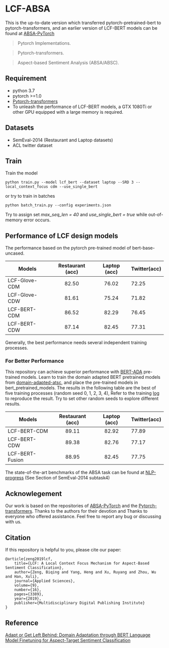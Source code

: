 # LCF-ABSA
This is the up-to-date version which transferred pytorch-pretrained-bert to pytorch-transformers, and an earlier version of LCF-BERT models can be found at [ABSA-PyTorch](https://github.com/songyouwei/ABSA-PyTorch)

> Pytorch Implementations.

> Pytorch-transformers.

> Aspect-based Sentiment Analysis (ABSA/ABSC).


## Requirement
* python 3.7
* pytorch >=1.0
* [Pytorch-transformers](https://github.com/huggingface/transformers)
* To unleash the performance of LCF-BERT models, a GTX 1080Ti or other GPU equipped with a large memory is required.
## Datasets

* SemEval-2014 (Restaurant and Laptop datasets) 
* ACL twitter dataset

## Train

Train the model

```
python train.py --model lcf_bert --dataset laptop --SRD 3 --local_context_focus cdm --use_single_bert
```

or try to train in batches

```
python batch_train.py --config experiments.json
```

 Try to assign set *max_seq_len = 40* and *use_single_bert = true* while out-of-memory error occurs.

## Performance of LCF design models
The performance based on the pytorch pre-trained model of bert-base-uncased.

| Models           | Restaurant (acc) | Laptop (acc) |  Twitter(acc) 
| ------------- | :-----:| :-----:| --- | 
| LCF-Glove-CDM | 82.50 | 76.02 | 72.25| 
| LCF-Glove-CDW | 81.61 | 75.24 | 71.82| 
| LCF-BERT-CDM | 86.52 | 82.29 | 76.45| 
| LCF-BERT-CDW | 87.14 | 82.45 | 77.31| 

Generally, the best performance needs several independent training processes.

### For Better Performance
This repository can achieve superior performance with [BERT-ADA](https://arxiv.org/pdf/1908.11860.pdf) pre-trained models. Learn to train the domain adapted BERT pretrained models from [domain-adapted-atsc](https://github.com/deepopinion/domain-adapted-atsc), and place the pre-trained models in bert_pretrained_models. The results in the following table are the best of five training processes (random seed 0, 1, 2, 3, 4), Refer to the training [log](./train.log) to reproduce the result. Try to set other random seeds to explore different results.

| Models            | Restaurant (acc)  | Laptop (acc)  |  Twitter(acc) 
| -------------     | :-----:           | :-----:       | ---           | 
| LCF-BERT-CDM      | 89.11             | 82.92         | 77.89         | 
| LCF-BERT-CDW      | 89.38             | 82.76         | 77.17         | 
| LCF-BERT-Fusion   | 88.95             | 82.45         | 77.75         | 

The state-of-the-art benchmarks of the ABSA task can be found at [NLP-progress](https://nlpprogress.com) (See Section of SemEval-2014 subtask4)

## Acknowlegement

Our work is based on the repositories of [ABSA-PyTorch](https://github.com/songyouwei/ABSA-PyTorch) and the [Pytorch-transformers](https://github.com/huggingface/transformers). Thanks to the authors for their devotion and Thanks to everyone who offered assistance.
Feel free to report any bug or discussing with us. 

## Citation
If this repository is helpful to you, please cite our paper:

    @article{zeng2019lcf,
        title={LCF: A Local Context Focus Mechanism for Aspect-Based Sentiment Classification},
        author={Zeng, Biqing and Yang, Heng and Xu, Ruyang and Zhou, Wu and Han, Xuli},
        journal={Applied Sciences},
        volume={9},
        number={16},
        pages={3389},
        year={2019},
        publisher={Multidisciplinary Digital Publishing Institute}
    }

## Reference 

[Adapt or Get Left Behind: Domain Adaptation through BERT Language Model Finetuning for Aspect-Target Sentiment Classification](https://arxiv.org/pdf/1908.11860.pdf)

